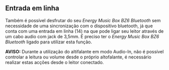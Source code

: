 ## Entrada em linha

Também é possível desfrutar do seu *Energy Music Box BZ6 Bluetooth* sem necessidade de uma sincronização com o dispositivo bluetooth, já que conta com uma entrada em linha (14) na que pode ligar seu leitor através de um cabo audio com jack de 3,5mm.
É preciso ter o *Energy Music Box BZ6 Bluetooth* ligado para utilizar esta função.

**AVISO:** Durante a utilização do altifalante em modo Audio-In, não é possível controlar a leitura ou volume desde o próprio altofalante, é necessário realizar estas acções desde o leitor conectado.
